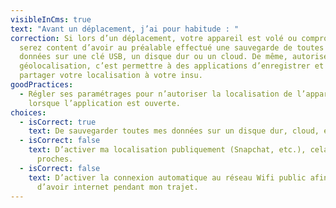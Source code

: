 ```yaml
---
visibleInCms: true
text: "Avant un déplacement, j’ai pour habitude : "
correction: Si lors d’un déplacement, votre appareil est volé ou compromis, vous
  serez content d’avoir au préalable effectué une sauvegarde de toutes vos
  données sur une clé USB, un disque dur ou un cloud. De même, autoriser la
  géolocalisation, c’est permettre à des applications d’enregistrer et de
  partager votre localisation à votre insu.
goodPractices:
  - Régler ses paramétrages pour n’autoriser la localisation de l’appareil que
    lorsque l’application est ouverte.
choices:
  - isCorrect: true
    text: De sauvegarder toutes mes données sur un disque dur, cloud, etc.
  - isCorrect: false
    text: D’activer ma localisation publiquement (Snapchat, etc.), cela rassure mes
      proches.
  - isCorrect: false
    text: D’activer la connexion automatique au réseau Wifi public afin d’être sûr
      d’avoir internet pendant mon trajet.
---
```

